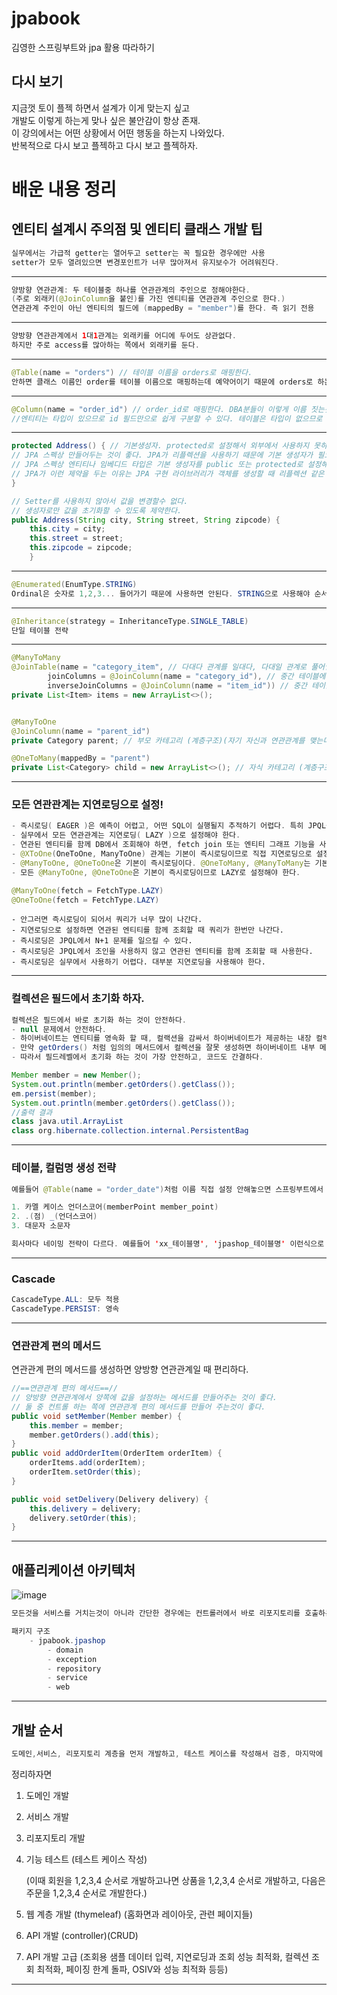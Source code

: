 # jpabook
김영한 스프링부트와 jpa 활용 따라하기


## 다시 보기

지금껏 토이 플젝 하면서 설계가 이게 맞는지 싶고  
개발도 이렇게 하는게 맞나 싶은 불안감이 항상 존재.  
이 강의에서는 어떤 상황에서 어떤 행동을 하는지 나와있다.  
반복적으로 다시 보고 플젝하고 다시 보고 플젝하자.  


# 배운 내용 정리


## 엔티티 설계시 주의점 및 엔티티 클래스 개발 팁

```java
실무에서는 가급적 getter는 열어두고 setter는 꼭 필요한 경우에만 사용
setter가 모두 열려있으면 변경포인트가 너무 많아져서 유지보수가 어려워진다.
```

<hr>

```java
양방향 연관관계: 두 테이블중 하나를 연관관계의 주인으로 정해야한다.
(주로 외래키(@JoinColumn을 붙인)를 가진 엔티티를 연관관계 주인으로 한다.)
연관관계 주인이 아닌 엔티티의 필드에 (mappedBy = "member")를 한다. 즉 읽기 전용
```

<hr>

```java
양방향 연관관계에서 1대1관계는 외래키를 어디에 두어도 상관없다.
하지만 주로 access를 많아하는 쪽에서 외래키를 둔다.
```

<hr>

```java
@Table(name = "orders") // 테이블 이름을 orders로 매핑한다.
안하면 클래스 이름인 order를 테이블 이름으로 매핑하는데 예약어이기 때문에 orders로 하는것을 추천
```

<hr>

```java
@Column(name = "order_id") // order_id로 매핑한다. DBA분들이 이렇게 이름 짓는것을 선호한다.
//엔티티는 타입이 있으므로 id 필드만으로 쉽게 구분할 수 있다. 테이블은 타입이 없으므로 구분이 어렵다.
```

<hr>

```java
protected Address() { // 기본생성자. protected로 설정해서 외부에서 사용하지 못하도록 제약한다.
// JPA 스펙상 만들어두는 것이 좋다. JPA가 리플렉션을 사용하기 때문에 기본 생성자가 필요하다.
// JPA 스펙상 엔티티나 임베디드 타입은 기본 생성자를 public 또는 protected로 설정해야 한다.
// JPA가 이런 제약을 두는 이유는 JPA 구현 라이브러리가 객체를 생성할 때 리플렉션 같은 기술을 사용할 수 있도록 지원해야 하기 때문이다.
}

// Setter를 사용하지 않아서 값을 변경할수 없다.
// 생성자로만 값을 초기화할 수 있도록 제약한다.
public Address(String city, String street, String zipcode) {
    this.city = city;
    this.street = street;
    this.zipcode = zipcode;
    }
```
<hr>

```java
@Enumerated(EnumType.STRING)
Ordinal은 숫자로 1,2,3... 들어가기 때문에 사용하면 안된다. STRING으로 사용해야 순서가 바뀌어도 괜찮다.
```

<hr>

```java
@Inheritance(strategy = InheritanceType.SINGLE_TABLE)
단일 테이블 전략
```

<hr>

```java
@ManyToMany
@JoinTable(name = "category_item", // 다대다 관계를 일대다, 다대일 관계로 풀어낼 때 사용한다.
        joinColumns = @JoinColumn(name = "category_id"), // 중간 테이블에 있는 category_id
        inverseJoinColumns = @JoinColumn(name = "item_id")) // 중간 테이블에 있는 item_id
private List<Item> items = new ArrayList<>();


@ManyToOne
@JoinColumn(name = "parent_id")
private Category parent; // 부모 카테고리 (계층구조)(자기 자신과 연관관계를 맺는다.)

@OneToMany(mappedBy = "parent")
private List<Category> child = new ArrayList<>(); // 자식 카테고리 (계층구조)(자기 자신과 연관관계를 맺는다.)
```

<hr>

### 모든 연관관계는 지연로딩으로 설정!

```java
- 즉시로딩( EAGER )은 예측이 어렵고, 어떤 SQL이 실행될지 추적하기 어렵다. 특히 JPQL을 실행할 때 N+1 문제가 자주 발생한다.
- 실무에서 모든 연관관계는 지연로딩( LAZY )으로 설정해야 한다.
- 연관된 엔티티를 함께 DB에서 조회해야 하면, fetch join 또는 엔티티 그래프 기능을 사용한다.
- @XToOne(OneToOne, ManyToOne) 관계는 기본이 즉시로딩이므로 직접 지연로딩으로 설정해야 한다.
- @ManyToOne, @OneToOne은 기본이 즉시로딩이다. @OneToMany, @ManyToMany는 기본이 지연로딩이다.
- 모든 @ManyToOne, @OneToOne은 기본이 즉시로딩이므로 LAZY로 설정해야 한다.
```
```java
@ManyToOne(fetch = FetchType.LAZY)
@OneToOne(fetch = FetchType.LAZY)
```
```
- 안그러면 즉시로딩이 되어서 쿼리가 너무 많이 나간다.
- 지연로딩으로 설정하면 연관된 엔티티를 함께 조회할 때 쿼리가 한번만 나간다.
- 즉시로딩은 JPQL에서 N+1 문제를 일으킬 수 있다.
- 즉시로딩은 JPQL에서 조인을 사용하지 않고 연관된 엔티티를 함께 조회할 때 사용한다.
- 즉시로딩은 실무에서 사용하기 어렵다. 대부분 지연로딩을 사용해야 한다.
```

<hr>


### 컬렉션은 필드에서 초기화 하자.

```java
컬렉션은 필드에서 바로 초기화 하는 것이 안전하다.
- null 문제에서 안전하다.
- 하이버네이트는 엔티티를 영속화 할 때, 컬랙션을 감싸서 하이버네이트가 제공하는 내장 컬렉션으로 변경한다.
- 만약 getOrders() 처럼 임의의 메서드에서 컬렉션을 잘못 생성하면 하이버네이트 내부 메커니즘에 문제가 발생할 수 있다.
- 따라서 필드레벨에서 초기화 하는 것이 가장 안전하고, 코드도 간결하다.
```

```java
Member member = new Member();
System.out.println(member.getOrders().getClass());
em.persist(member);
System.out.println(member.getOrders().getClass());
//출력 결과
class java.util.ArrayList
class org.hibernate.collection.internal.PersistentBag
```

<hr>

### 테이블, 컬럼명 생성 전략

```java
예를들어 @Table(name = "order_date")처럼 이름 직접 설정 안해놓으면 스프링부트에서 자동적으로 SpringPhysicalNamingStrategy을 따른다.
```

```java
1. 카멜 케이스 언더스코어(memberPoint member_point)
2. .(점) _(언더스코어)
3. 대문자 소문자
```

```java
회사마다 네이밍 전략이 다르다. 예를들어 'xx_테이블명', 'jpashop_테이블명' 이런식으로 네이밍을 한다.
```

<hr>

### Cascade

```java
CascadeType.ALL: 모두 적용
CascadeType.PERSIST: 영속
```

<hr>

### 연관관계 편의 메서드

연관관계 편의 메서드를 생성하면 양방향 연관관계일 때 편리하다.

```java
//==연관관계 편의 메서드==//
// 양방향 연관관계에서 양쪽에 값을 설정하는 메서드를 만들어주는 것이 좋다.
// 둘 중 컨트롤 하는 쪽에 연관관계 편의 메서드를 만들어 주는것이 좋다.
public void setMember(Member member) {
    this.member = member;
    member.getOrders().add(this);
}
public void addOrderItem(OrderItem orderItem) {
    orderItems.add(orderItem);
    orderItem.setOrder(this);
}

public void setDelivery(Delivery delivery) {
    this.delivery = delivery;
    delivery.setOrder(this);
}
```

<hr>

## 애플리케이션 아키텍처

<img alt="image" src="https://github.com/BaxDailyGit/jpabook/assets/99312529/45e7ad19-e9e5-47cb-9c46-1aeaba841793">

```java
모든것을 서비스를 거치는것이 아니라 간단한 경우에는 컨트롤러에서 바로 리포지토리를 호출하는것도 괜찮다.
```
```java
패키지 구조
    - jpabook.jpashop
        - domain
        - exception
        - repository
        - service
        - web
```

<hr>

## 개발 순서

```java
도메인,서비스, 리포지토리 계층을 먼저 개발하고, 테스트 케이스를 작성해서 검증, 마지막에 웹 계층 적용
```
정리하자면

1. 도메인 개발
2. 서비스 개발
3. 리포지토리 개발
4. 기능 테스트 (테스트 케이스 작성)

   (이때 회원을 1,2,3,4 순서로 개발하고나면 상품을 1,2,3,4 순서로 개발하고, 다음은 주문을 1,2,3,4 순서로 개발한다.)

5. 웹 계층 개발 (thymeleaf)
   (홈화면과 레이아웃, 관련 페이지들)
6. API 개발
   (controller)(CRUD)
7. API 개발 고급
   (조회용 샘플 데이터 입력, 지연로딩과 조회 성능 최적화, 컬렉션 조회 최적화, 페이징 한계 돌파, OSIV와 성능 최적화 등등)


<hr>

